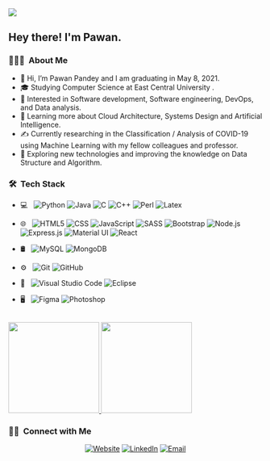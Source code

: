 <img src="https://raw.githubusercontent.com/AVS1508/AVS1508/master/assets/pawanpandey407%20Vikram%20Singh%20Banner.png">

<h2> Hey there! I'm Pawan.</h2>

<h3> 👨🏻‍💻 &nbsp;About Me </h3>

- 👋 Hi, I’m Pawan Pandey and I am graduating in May 8, 2021.
- 🎓 Studying Computer Science at East Central University .
- 👀 Interested in Software development, Software engineering, DevOps, and Data analysis.
- 🌱 Learning more about Cloud Architecture, Systems Design and Artificial Intelligence.
- ✍️ Currently researching in the Classification / Analysis of COVID-19 using Machine Learning with my fellow colleagues and professor. 
- 🤔 Exploring new technologies and improving the knowledge on Data Structure and Algorithm.

<h3> 🛠 &nbsp;Tech Stack</h3>

- 💻 &nbsp;
  ![Python](https://img.shields.io/badge/-Python-333333?style=flat&logo=python)
  ![Java](https://img.shields.io/badge/-Java-333333?style=flat&logo=Java&logoColor=007396)
  ![C](https://img.shields.io/badge/c%20-%2300599C.svg?&style=for-the-badge&logo=c&logoColor=white")
  ![C++](https://img.shields.io/badge/-C++-333333?style=flat&logo=C%2B%2B&logoColor=00599C)
  ![Perl](https://img.shields.io/badge/perl-%2339457E.svg?&style=for-the-badge&logo=perl&logoColor=white")
  ![Latex](https://img.shields.io/badge/latex%20-%23008080.svg?&style=for-the-badge&logo=latex&logoColor=white")
  
- 🌐 &nbsp;
  ![HTML5](https://img.shields.io/badge/-HTML5-333333?style=flat&logo=HTML5)
  ![CSS](https://img.shields.io/badge/-CSS-333333?style=flat&logo=CSS3&logoColor=1572B6)
  ![JavaScript](https://img.shields.io/badge/-JavaScript-333333?style=flat&logo=javascript)
  ![SASS](https://img.shields.io/badge/SASS%20-hotpink.svg?&style=for-the-badge&logo=SASS&logoColor=white)
  ![Bootstrap](https://img.shields.io/badge/-Bootstrap-333333?style=flat&logo=bootstrap&logoColor=563D7C)
  ![Node.js](https://img.shields.io/badge/-Node.js-333333?style=flat&logo=node.js)
  ![Express.js]( https://img.shields.io/badge/express.js%20-%23404d59.svg?&style=for-the-badge")
  ![Material UI](https://img.shields.io/badge/material%20ui%20-%230081CB.svg?&style=for-the-badge&logo=material-ui&logoColor=white)
  ![React](https://img.shields.io/badge/-React-333333?style=flat&logo=react)
- 🛢 &nbsp;
  ![MySQL](https://img.shields.io/badge/-MySQL-333333?style=flat&logo=mysql)
  ![MongoDB](https://img.shields.io/badge/-MongoDB-333333?style=flat&logo=mongodb)
- ⚙️ &nbsp;
  ![Git](https://img.shields.io/badge/-Git-333333?style=flat&logo=git)
  ![GitHub](https://img.shields.io/badge/-GitHub-333333?style=flat&logo=github)
- 🔧 &nbsp;
  ![Visual Studio Code](https://img.shields.io/badge/-Visual%20Studio%20Code-333333?style=flat&logo=visual-studio-code&logoColor=007ACC)
  ![Eclipse](https://img.shields.io/badge/-Eclipse-333333?style=flat&logo=eclipse-ide&logoColor=2C2255)
- 🖥 &nbsp;
  ![Figma](https://img.shields.io/badge/figma%20-%23F24E1E.svg?&style=for-the-badge&logo=figma&logoColor=white)
  ![Photoshop](https://img.shields.io/badge/-Photoshop-333333?style=flat&logo=adobe-photoshop)
  
<br/>

<a href="https://github.com/pawanpandey407">
  <img height="180em" src="https://github-readme-stats.vercel.app/api?username=pawanpandey407&theme=buefy&show_icons=true" />
  <img height="180em" src="https://github-readme-stats.vercel.app/api/top-langs/?username=pawanpandey407&theme=buefy&layout=compact" />
</a>

<br/>

<h3> 🤝🏻 &nbsp;Connect with Me </h3>

<p align="center">
<a href="http://www.pandeypawan.com/"><img alt="Website" src="https://img.shields.io/badge/Website-www.pandeypawan.com-blue?style=flat-square&logo=google-chrome"></a>
<a href="https://www.linkedin.com/in/pawan-pandey-8402261a8/"><img alt="LinkedIn" src="https://img.shields.io/badge/LinkedIn-Pawan%20Pandey%20-blue?style=flat-square&logo=linkedin"></a>
<a href="pawanpandey407@gmail.com"><img alt="Email" src="https://img.shields.io/badge/Email-pawanpandey407@gmail.com-blue?style=flat-square&logo=gmail"></a>
</p>


<!---
pawanpandey407/pawanpandey407 is a ✨ special ✨ repository because its `README.md` (this file) appears on your GitHub profile.
You can click the Preview link to take a look at your changes.
--->


